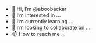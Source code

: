 - 👋 Hi, I’m @aboobackar
- 👀 I’m interested in ...
- 🌱 I’m currently learning ...
- 💞️ I’m looking to collaborate on ...
- 📫 How to reach me ...

<!---
aboobackar/aboobackar is a ✨ special ✨ repository because its `README.md` (this file) appears on your GitHub profile.
You can click the Preview link to take a look at your changes.
--->
